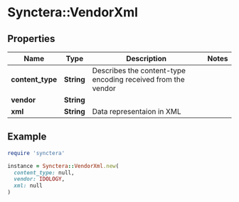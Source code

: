 # Synctera::VendorXml

## Properties

| Name | Type | Description | Notes |
| ---- | ---- | ----------- | ----- |
| **content_type** | **String** | Describes the content-type encoding received from the vendor |  |
| **vendor** | **String** |  |  |
| **xml** | **String** | Data representaion in XML |  |

## Example

```ruby
require 'synctera'

instance = Synctera::VendorXml.new(
  content_type: null,
  vendor: IDOLOGY,
  xml: null
)
```

